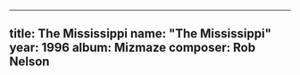 
---
title: The Mississippi
name: "The Mississippi"
year:  1996
album: Mizmaze
composer: Rob Nelson
---
